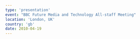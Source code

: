 ```yaml
---
type: 'presentation'
event: "BBC Future Media and Technology All-staff Meeting"
location: 'London, UK'
country: 'gb'
date: 2010-04-19
---
```

